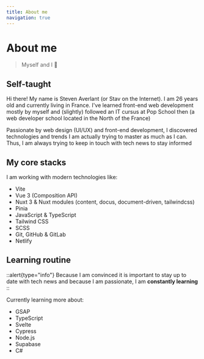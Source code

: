 ```yaml
---
title: About me
navigation: true
---
```


# About me

> Myself and I 🎤

## Self-taught

Hi there! My name is Steven Averlant (or Stav on the Internet). I am 26 years old and currently living in France. I've learned front-end web development mostly by myself and (slightly) followed an IT cursus at Pop School then (a web developer school located in the North of the France)

Passionate by web design (UI/UX) and front-end development, I discovered technologies and trends I am actually trying to master as much as I can. Thus, I am always trying to keep in touch with tech news to stay informed

## My core stacks

I am working with modern technologies like:

* Vite
* Vue 3 (Composition API)
* Nuxt 3 & Nuxt modules (content, docus, document-driven, tailwindcss)
* Pinia
* JavaScript & TypeScript
* Tailwind CSS
* SCSS
* Git, GitHub & GitLab
* Netlify

## Learning routine

::alert{type="info"}
Because I am convinced it is important to stay up to date with tech news and because I am passionate, I am **constantly learning**
::

Currently learning more about:
* GSAP
* TypeScript
* Svelte
* Cypress
* Node.js
* Supabase
* C#